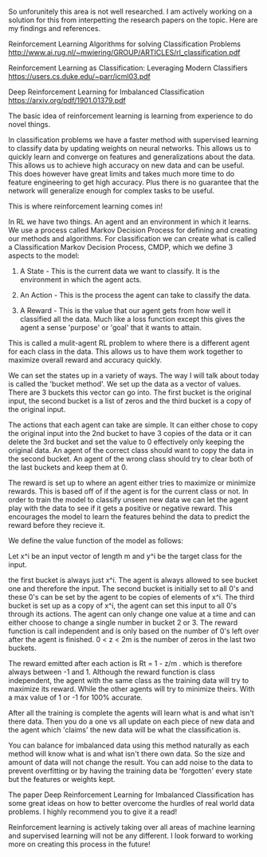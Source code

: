So unforunitely this area is not well researched. I am actively working on a solution for this from interpetting the research papers on the topic. Here are my findings and references.

Reinforcement Learning Algorithms for solving Classification Problems http://www.ai.rug.nl/~mwiering/GROUP/ARTICLES/rl_classification.pdf

Reinforcement Learning as Classification: Leveraging Modern Classifiers https://users.cs.duke.edu/~parr/icml03.pdf

Deep Reinforcement Learning for Imbalanced Classification https://arxiv.org/pdf/1901.01379.pdf

The basic idea of reinforcement learning is learning from experience to do novel things.

In classification problems we have a faster method with supervised learning to classify data by updating weights on neural networks. This allows us to quickly learn and converge on features and generalizations about the data. This allows us to achieve high accuracy on new data and can be useful. This does however have great limits and takes much more time to do feature engineering to get high accuracy. Plus there is no guarantee that the network will generalize enough for complex tasks to be useful.

This is where reinforcement learning comes in!

In RL we have two things. An agent and an environment in which it learns. We use a process called Markov Decision Process for defining and creating our methods and algorithms. For classification we can create what is called a Classification Markov Decision Process, CMDP, which we define 3 aspects to the model:

1) A State - This is the current data we want to classify. It is the environment in which the agent acts.

2) An Action -  This is the process the agent can take to classify the data.

3) A Reward - This is the value that our agent gets from how well it classified all the data. Much like a loss function except this gives the agent a sense 'purpose' or 'goal' that it wants to attain.

This is called a mulit-agent RL problem to where there is a different agent for each class in the data. This allows us to have them work together to maximize overall reward and accuracy quickly.

We can set the states up in a variety of ways. The way I will talk about today is called the 'bucket method'. We set up the data as a vector of values. There are 3 buckets this vector can go into. The first bucket is the original input, the second bucket is a list of zeros and the third bucket is a copy of the original input.

The actions that each agent can take are simple. It can either chose to copy the original input into the 2nd bucket to have 3 copies of the data or it can delete the 3rd bucket and set the value to 0 effectively only keeping the original data. An agent of the correct class should want to copy the data in the second bucket. An agent of the wrong class should try to clear both of the last buckets and keep them at 0.

The reward is set up to where an agent either tries to maximize or minimize rewards. This is based off of if the agent is for the current class or not. In order to train the model to classify unseen new data we can let the agent play with the data to see if it gets a positive or negative reward. This encourages the model to learn the features behind the data to predict the reward before they recieve it.

We define the value function of the model as follows:

Let x^i be an input vector of length m and y^i be the target class for the input.

the first bucket is always just x^i. The agent is always allowed to see bucket one and therefore the input. The second bucket is initially set to all 0's and these 0's can be set by the agent to be copies of elements of x^i. The third bucket is set up as a copy of x^i, the agent can set this input to all 0's through its actions. The agent can only change one value at a time and can either choose to change a single number in bucket 2 or 3. The reward function is call independent and is only based on the number of 0's left over after the agent is finished. 0 < z < 2m is the number of zeros in the last two buckets.

The reward emitted after each action is Rt = 1 - z/m . which is therefore always between -1 and 1. Although the reward function is class independent, the agent with the same class as the training data will try to maximize its reward. While the other agents will try to minimize theirs. With a max value of 1 or -1 for 100% accurate.

After all the training is complete the agents will learn what is and what isn't there data. Then you do a one vs all update on each piece of new data and the agent which 'claims' the new data will be what the classification is.

You can balance for imbalanced data using this method naturally as each method will know what is and what isn't there own data. So the size and amount of data will not change the result. You can add noise to the data to prevent overfitting or by having the training data be 'forgotten' every state but the features or weights kept.

The paper Deep Reinforcement Learning for Imbalanced Classification has some great ideas on how to better overcome the hurdles of real world data problems. I highly recommend you to give it a read!

Reinforcement learning is actively taking over all areas of machine learning and supervised learning will not be any different. I look forward to working more on creating this process in the future!